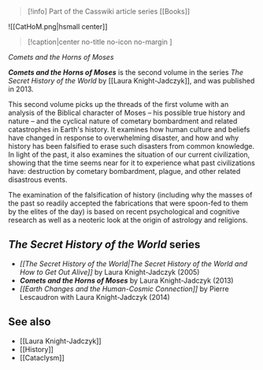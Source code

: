> [!info] Part of the Casswiki article series [[Books]]

![[CatHoM.png|hsmall center]]
> [!caption|center no-title no-icon no-margin ]
> 
_Comets and the Horns of Moses_

_**Comets and the Horns of Moses**_ is the second volume in the series _The Secret History of the World_ by [[Laura Knight-Jadczyk]], and was published in 2013.

This second volume picks up the threads of the first volume with an analysis of the Biblical character of Moses – his possible true history and nature – and the cyclical nature of cometary bombardment and related catastrophes in Earth's history. It examines how human culture and beliefs have changed in response to overwhelming disaster, and how and why history has been falsified to erase such disasters from common knowledge. In light of the past, it also examines the situation of our current civilization, showing that the time seems near for it to experience what past civilizations have: destruction by cometary bombardment, plague, and other related disastrous events.

The examination of the falsification of history (including why the masses of the past so readily accepted the fabrications that were spoon-fed to them by the elites of the day) is based on recent psychological and cognitive research as well as a neoteric look at the origin of astrology and religions.

_The Secret History of the World_ series
----------------------------------------

*   _[[The Secret History of the World|The Secret History of the World and How to Get Out Alive]]_ by Laura Knight-Jadczyk (2005)
*   _**Comets and the Horns of Moses**_ by Laura Knight-Jadczyk (2013)
*   _[[Earth Changes and the Human-Cosmic Connection]]_ by Pierre Lescaudron with Laura Knight-Jadczyk (2014)

See also
--------

*   [[Laura Knight-Jadczyk]]
*   [[History]]
*   [[Cataclysm]]